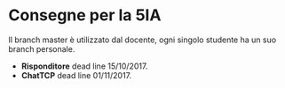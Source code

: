 # Consegne per la 5IA

Il branch master è utilizzato dal docente, ogni singolo studente ha un suo branch personale.
- **Risponditore** dead line 15/10/2017.
- **ChatTCP** dead line 01/11/2017.

